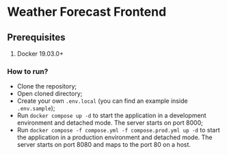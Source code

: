 # Weather Forecast Frontend

## Prerequisites

1.  Docker 19.03.0+

### How to run?

- Clone the repository;
- Open cloned directory;
- Create your own `.env.local` (you can find an example inside `.env.sample`);
- Run `docker compose up -d` to start the application in a development environment and detached mode. The server starts on port 8000;
- Run `docker compose -f compose.yml -f compose.prod.yml up -d` to start the application in a production environment and detached mode. The server starts on port 8080 and maps to the port 80 on a host.
